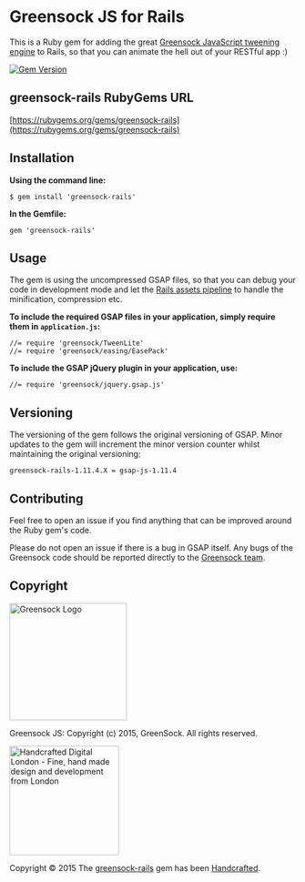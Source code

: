 # Greensock JS for Rails

This is a Ruby gem for adding the great [Greensock JavaScript tweening engine](http://www.greensock.com/gsap-js/) to Rails, so that you can animate the hell out of your RESTful app :)

[![Gem Version](https://badge.fury.io/rb/greensock-rails.png)](http://badge.fury.io/rb/greensock-rails)

## greensock-rails RubyGems URL

[https://rubygems.org/gems/greensock-rails](https://rubygems.org/gems/greensock-rails)

## Installation

**Using the command line:**

	$ gem install 'greensock-rails'
  
**In the Gemfile:**

	gem 'greensock-rails'

## Usage

The gem is using the uncompressed GSAP files, so that you can debug your code in development mode and let the [Rails assets pipeline](http://guides.rubyonrails.org/) to handle the minification, compression etc.

**To include the required GSAP files in your application, simply require them in `application.js`:**

	//= require 'greensock/TweenLite'
	//= require 'greensock/easing/EasePack'
  
**To include the GSAP jQuery plugin in your application, use:**

	//= require 'greensock/jquery.gsap.js'

## Versioning

The versioning of the gem follows the original versioning of GSAP. Minor updates to the gem will increment the minor version counter whilst maintaining the original versioning:

`greensock-rails-1.11.4.X = gsap-js-1.11.4`

## Contributing

Feel free to open an issue if you find anything that can be improved around the Ruby gem's code.

Please do not open an issue if there is a bug in GSAP itself. Any bugs of the Greensock code should be reported directly to the [Greensock team](https://github.com/greensock/GreenSock-JS/issues).

## Copyright

<a href="https://github.com/greensock/GreenSock-JS" target="_blank">
    <img width="206" src="https://raw.githubusercontent.com/handcraftedLDN/greensock-rails/master/greensock_logo_64.png" alt="Greensock Logo"/>
</a>

Greensock JS: Copyright (c) 2015, GreenSock. All rights reserved.

<a href="http://handcrafteddigital.london" target="_blank">
    <img width="192" src="https://raw.githubusercontent.com/handcraftedLDN/greensock-rails/master/handcrafted-digital-london-logo@2x.png" alt="Handcrafted Digital London - Fine, hand made design and development from London"/>
</a>

Copyright &copy; 2015 The <a href="https://github.com/handcraftedLDN/brewser" target="_blank">greensock-rails</a> gem has been <a href="http://handcrafteddigital.london" target="_blank">Handcrafted</a>.